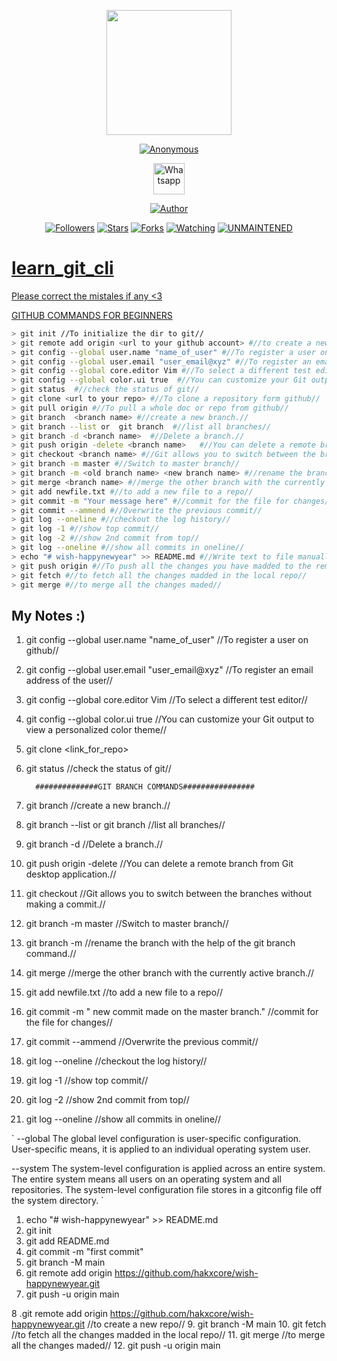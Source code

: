 <p align="center">
  <img src="https://raw.githubusercontent.com/hakxcore/learn_git_cli/main/media/github.png" width="200" height="200"/>
</p>
<p align="center">
<a href="#"><img title="Anonymous" src="https://img.shields.io/badge/-%20ANONYMOUS-green%3FcolorA%3D%2523ff0000%26colorB%3D%2523017e40"></a>
</p>
<p align="center">
  <a href="https://wa.me/+916006511429"><img title="Whatsapp" src="https://simpleicons.org/icons/whatsapp.svg" width="50" height="50"></a>
</p>
<p align="center">
<a href="https://github.com/hakxcore"><img title="Author" src="https://img.shields.io/badge/Author-mukesh%20kumar-red.svg?style=for-the-badge&logo=github"></a>
</p>
<p align="center">
<a href="https://github.com/hakxcore/followers"><img title="Followers" src="https://img.shields.io/github/followers/hakxcore?color=blue&style=flat-square"></a>
<a href="https://github.com/hakxcore/stargazers/"><img title="Stars" src="https://img.shields.io/github/stars/hakxcore/Anonymous?color=red&style=flat-square"></a>
<a href="https://github.com/hakxcore/Anonymous/network/members"><img title="Forks" src="https://img.shields.io/github/forks/hakxcore/Anonymous?color=red&style=flat-square"></a>
<a href="https://github.com/hakxcore/Anonymous/watchers"><img title="Watching" src="https://img.shields.io/github/watchers/hakxcore/Anonymous?label=Watchers&color=blue&style=flat-square"></a>
<a href="#"><img title="UNMAINTENED" src="https://img.shields.io/badge/UNMAINTENED-YES-blue.svg"</a>
</p>
         
# learn_git_cli

Please correct the mistales if any <3

GITHUB COMMANDS FOR BEGINNERS



```bash
> git init //To initialize the dir to git//
> git remote add origin <url to your github account> #//to create a new repo//
> git config --global user.name "name_of_user" #//To register a user on github//
> git config --global user.email "user_email@xyz" #//To register an email address of the user//
> git config --global core.editor Vim #//To select a different test editor//
> git config --global color.ui true  #//You can customize your Git output to view a personalized color theme//
> git status  #//check the status of git//
> git clone <url to your repo> #//To clone a repository form github//
> git pull origin #//To pull a whole doc or repo from github//
> git branch  <branch name> #//create a new branch.//
> git branch --list or  git branch  #//list all branches//
> git branch -d <branch name>  #//Delete a branch.//
> git push origin -delete <branch name>   #//You can delete a remote branch from Git desktop application.//
> git checkout <branch name> #//Git allows you to switch between the branches without making a commit.//
> git branch -m master #//Switch to master branch//
> git branch -m <old branch name> <new branch name> #//rename the branch with the help of the git branch command.//
> git merge <branch name> #//merge the other branch with the currently active branch.//
> git add newfile.txt #//to add a new file to a repo//
> git commit -m "Your message here" #//commit for the file for changes//
> git commit --ammend #//Overwrite the previous commit//
> git log --oneline #//checkout the log history//
> git log -1 #//show top commit//
> git log -2 #//show 2nd commit from top//
> git log --oneline #//show all commits in oneline//
> echo "# wish-happynewyear" >> README.md #//Write text to file manually//
> git push origin #//To push all the changes you have madded to the remote repo or to github//
> git fetch #//to fetch all the changes madded in the local repo//
> git merge #//to merge all the changes maded//
```

## My Notes :)

1. git config --global user.name "name_of_user" //To register a user on github//
2. git config --global user.email "user_email@xyz" //To register an email address of the user//
3. git config --global core.editor Vim //To select a different test editor//
4. git config --global color.ui true  //You can customize your Git output to view a personalized color theme//

5. git clone <link_for_repo>
6. git status  //check the status of git//

         ##############GIT BRANCH COMMANDS################
5. git branch  <branch name> //create a new branch.//
6. git branch --list or  git branch  //list all branches//
7. git branch -d<branch name>  //Delete a branch.//
8. git push origin -delete <branch name>   //You can delete a remote branch from Git desktop application.//
9. git checkout <branch name> //Git allows you to switch between the branches without making a commit.//
10. git branch -m master //Switch to master branch//
11. git branch -m <old branch name><new branch name> //rename the branch with the help of the git branch command.//
12. git merge <branch name> //merge the other branch with the currently active branch.//
13. git add newfile.txt //to add a new file to a repo//
14. git commit -m " new commit made on the master branch." //commit for the file for changes//
15. git commit --ammend //Overwrite the previous commit//
16. git log --oneline //checkout the log history//
17. git log -1 //show top commit//
18. git log -2 //show 2nd commit from top//
19. git log --oneline //show all commits in oneline//


`
 --global
The global level configuration is user-specific configuration. User-specific means, it is applied to an individual operating system user. 

--system
The system-level configuration is applied across an entire system. The entire system means all users on an operating system and all repositories. The system-level configuration file stores in a gitconfig file off the system directory.
`


1. echo "# wish-happynewyear" >> README.md
2. git init
3. git add README.md
4. git commit -m "first commit"
5. git branch -M main
6. git remote add origin https://github.com/hakxcore/wish-happynewyear.git
7. git push -u origin main

8 .git remote add origin https://github.com/hakxcore/wish-happynewyear.git //to create a new repo//
9. git branch -M main
10. git fetch //to fetch all the changes madded in the local repo//
11. git merge //to merge all the changes maded//
12. git push -u origin main
